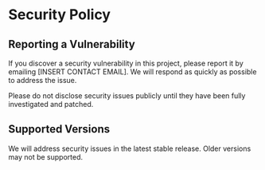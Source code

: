 # Security Policy

## Reporting a Vulnerability

If you discover a security vulnerability in this project, please report it by emailing [INSERT CONTACT EMAIL]. We will respond as quickly as possible to address the issue.

Please do not disclose security issues publicly until they have been fully investigated and patched.

## Supported Versions

We will address security issues in the latest stable release. Older versions may not be supported.
